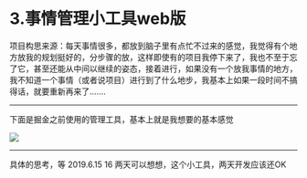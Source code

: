 # 3.事情管理小工具web版

项目构思来源：每天事情很多，都放到脑子里有点忙不过来的感觉，我觉得有个地方放我的规划挺好的，分步骤的放，这样即使有的项目我停下来了，我也不至于忘了它，甚至还能从中间以继续的姿态，接着进行，如果没有一个放我事情的地方，我不知道一个事情（或者说项目）进行到了什么地步，我基本上如果一段时间不搞得话，就要重新再来了.......

---

下面是掘金之前使用的管理工具，基本上就是我想要的基本感觉

<img src="https://itzkp-1253302184.cos.ap-beijing.myqcloud.com/notes/2.note/3.%E5%85%B6%E4%BB%96%E9%A1%B9%E7%9B%AE%E6%9E%84%E6%80%9D/1.png" />

---

具体的思考，等 2019.6.15 16 两天可以想想，这个小工具，两天开发应该还OK